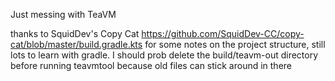 Just messing with TeaVM

thanks to SquidDev's Copy Cat https://github.com/SquidDev-CC/copy-cat/blob/master/build.gradle.kts for some notes on the project structure, still lots to learn with gradle. I should prob delete the build/teavm-out directory before running teavmtool because old files can stick around in there
